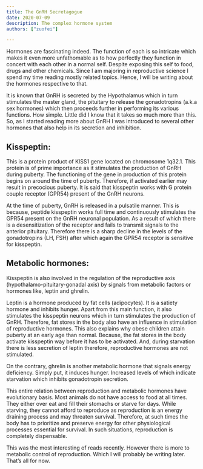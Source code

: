 ```yaml
---
title: The GnRH Secretagogue
date: 2020-07-09
description: The complex hormone system
authors: ["zuofei"]

---
```


Hormones are fascinating indeed. The function of each is so intricate which makes it even more unfathomable as to how perfectly they function in concert with each other in a normal self. Despite exposing this self to food, drugs and other chemicals. Since I am majoring in reproductive science I spend my time reading mostly related topics. Hence, I will be writing about the hormones respective to that.

It is known that GnRH is secreted by the Hypothalamus which in turn stimulates the master gland, the pituitary to release the gonadotropins (a.k.a sex hormones) which then proceeds further in performing its various functions. How simple. Little did I know that it takes so much more than this. So, as I started reading more about GnRH I was introduced to several other hormones that also help in its secretion and inhibition.

## Kisspeptin:

This is a protein product of KISS1 gene located on chromosome 1q32.1. This protein is of prime importance as it stimulates the production of GnRH during puberty. The functioning of the gene in production of this protein begins on around the time of puberty. Therefore, if activated earlier may result in precocious puberty. It is said that kisspeptin works with G protein couple receptor (GPR54) present of the GnRH neurons.

At the time of puberty, GnRH is released in a pulsatile manner. This is because, peptide kisspeptin works full time and continuously stimulates the GPR54 present on the GnRH neuronal population. As a result of which there is a desensitization of the receptor and fails to transmit signals to the anterior pituitary. Therefore there is a sharp decline in the levels of the gonadotropins (LH, FSH) after which again the GPR54 receptor is sensitive for kisspeptin.

## Metabolic hormones:

Kisspeptin is also involved in the regulation of the reproductive axis (hypothalamo-pituitary-gonadal axis) by signals from metabolic factors or hormones like, leptin and ghrelin.

Leptin is a hormone produced by fat cells (adipocytes). It is a satiety hormone and inhibits hunger. Apart from this main function, it also stimulates the kisspeptin neurons which in turn stimulates the production of GnRH. Therefore, fat stores in the body also have an influence in stimulation of reproductive hormones. This also explains why obese children attain puberty at an early age than normal. Because, the fat stores in the body activate kisspeptin way before it has to be activated. And, during starvation there is less secretion of leptin therefore, reproductive hormones are not stimulated.

On the contrary, ghrelin is another metabolic hormone that signals energy deficiency. Simply put, it induces hunger. Increased levels of which indicate starvation which inhibits gonadotropin secretion.

This entire relation between reproduction and metabolic hormones have evolutionary basis. Most animals do not have access to food at all times. They either over eat and fill their stomachs or starve for days. While starving, they cannot afford to reproduce as reproduction is an energy draining process and may threaten survival. Therefore, at such times the body has to prioritize and preserve energy for other physiological processes essential for survival. In such situations, reproduction is completely dispensable.

This was the most interesting of reads recently. However there is more to metabolic control of reproduction. Which I will probably be writing later. That’s all for now.